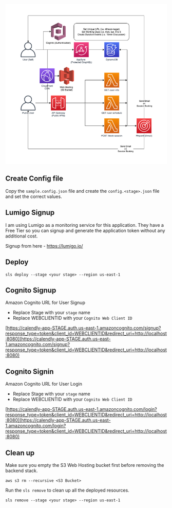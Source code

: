 ![image info](./assets/diagram.png)

## Create Config file

Copy the `sample.config.json` file and create the `config.<stage>.json` file and set the correct values.

## Lumigo Signup

I am using Lumigo as a monitoring service for this application. They have a Free Tier so you can signup and generate the application token without any additional cost. 

Signup from here - https://lumigo.io/

## Deploy

```
sls deploy --stage <your stage> --region us-east-1
```

## Cognito Signup

Amazon Cognito URL for User Signup
- Replace Stage with your `stage` name
- Replace WEBCLIENTID with your `Cognito Web Client ID`

[https://calendly-app-STAGE.auth.us-east-1.amazoncognito.com/signup?response_type=token&client_id=WEBCLIENTID&redirect_uri=http://localhost:8080](https://calendly-app-STAGE.auth.us-east-1.amazoncognito.com/signup?response_type=token&client_id=WEBCLIENTID&redirect_uri=http://localhost:8080)

## Cognito Signin 

Amazon Cognito URL for User Login
- Replace Stage with your `stage` name
- Replace WEBCLIENTID with your `Cognito Web Client ID`

[https://calendly-app-STAGE.auth.us-east-1.amazoncognito.com/login?response_type=token&client_id=WEBCLIENTID&redirect_uri=http://localhost:8080](https://calendly-app-STAGE.auth.us-east-1.amazoncognito.com/login?response_type=token&client_id=WEBCLIENTID&redirect_uri=http://localhost:8080)

## Clean up

Make sure you empty the S3 Web Hosting bucket first before removing the backend stack.

```
aws s3 rm --recursive <S3 Bucket>
```

Run the `sls remove` to clean up all the deployed resources. 

```
sls remove --stage <your stage> --region us-east-1
```
